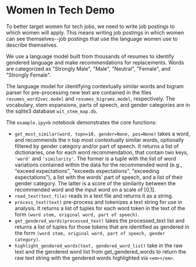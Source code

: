 # Women In Tech Demo

To better target women for tech jobs, we need to write job postings to which women will apply. This means writing job postings in which women can see themselves--job postings that use the language women use to describe themselves.<br>

We use a language model built from thousands of resumes to identify gendered language and make recommendations for replacements. Words are categorized as "Strongly Male", "Male", "Neutral", "Female", and "Strongly Female".<br>

The language model for identifying contextually similar words and bigram parser for pre-processing new text are contained in the files `resumes_word2vec.model` and `resumes_bigrams.model`, respectively. The vocabulary, stem expansions, parts of speech, and gender categories are in the sqlite3 database `wit_stem_map.db`.<br>

The `example.ipynb` notebook demonstrates the core functions:<br>
- `get_most_similar(word, topn=10, gender=None, pos=None)` takes a word, and recommends the n top most contextually similar words, optionally filtered by gender category and/or part of speech. It returns a list of dictionaries, one for each word recommendation, that contain two keys, `'word'` and `'similarity'`. The former is a tuple with the list of word variations contained within the data for the recommended word (e.g., "exceed expectations", "exceeds expectations", "exceeding expectations"), a list with the words' part of speech, and a list of their gender category. The latter is a score of the similarity between the recommended word and the input word on a scale of [0,1].
- `read_text(text_file)` reads in a text file and returns it as a string.
- `process_text(text)` pre-process and tokenizes a text string for use in analysis. It returns a list of tuples for each word token in the text of the form `(word stem, original word, part of speech)`.
- `get_gendered_words(processed_text)` takes the processed_text list and returns a list of tuples for those tokens that are identified as gendered in the form `(word stem, original word, part of speech, gender category)`.
- `highlight_gendered_words(text, gendered_word_list)` take in the raw text and the gendered word list from get_gendered_words to return the raw text string with the gendered words highlighted via `<em></em>`.
